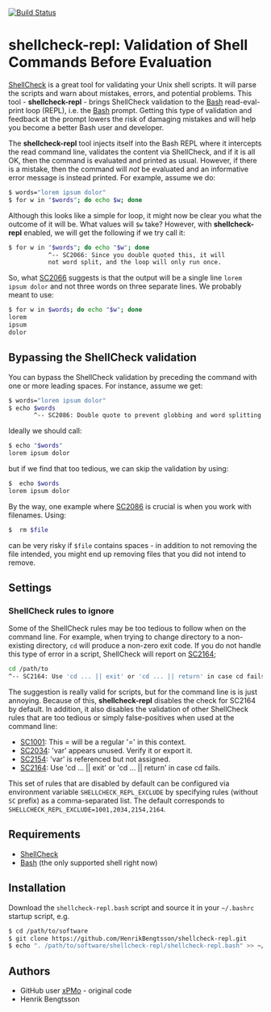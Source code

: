 [![Build Status](https://travis-ci.org/HenrikBengtsson/shellcheck-repl.svg?branch=master)](https://travis-ci.org/HenrikBengtsson/shellcheck-repl)

# shellcheck-repl: Validation of Shell Commands Before Evaluation

[ShellCheck] is a great tool for validating your Unix shell scripts.  It will parse the scripts and warn about mistakes, errors, and potential problems.  This tool - **shellcheck-repl** - brings ShellCheck validation to the [Bash] read-eval-print loop (REPL), i.e. the [Bash] prompt.  Getting this type of validation and feedback at the prompt lowers the risk of damaging mistakes and will help you become a better Bash user and developer.
 
The **shellcheck-repl** tool injects itself into the Bash REPL where it intercepts the read command line, validates the content via ShellCheck, and if it is all OK, then the command is evaluated and printed as usual.  However, if there is a mistake, then the command will _not_ be evaluated and an informative error message is instead printed.  For example, assume we do:

```sh
$ words="lorem ipsum dolor"
$ for w in "$words"; do echo $w; done
```

Although this looks like a simple for loop, it might now be clear you what the outcome of it will be.  What values will `$w` take?  However, with **shellcheck-repl** enabled, we will get the following if we try call it:

```sh
$ for w in "$words"; do echo "$w"; done
           ^-- SC2066: Since you double quoted this, it will
	       not word split, and the loop will only run once.
```

So, what [SC2066] suggests is that the output will be a single line `lorem ipsum dolor` and not three words on three separate lines.  We probably meant to use:
```sh
$ for w in $words; do echo "$w"; done
lorem
ipsum
dolor
```


## Bypassing the ShellCheck validation

You can bypass the ShellCheck validation by preceding the command with one or more leading spaces.  For instance, assume we get:

```sh
$ words="lorem ipsum dolor"
$ echo $words
       ^-- SC2086: Double quote to prevent globbing and word splitting.
```
Ideally we should call:
```sh
$ echo "$words"
lorem ipsum dolor
```
but if we find that too tedious, we can skip the validation by using:
```sh
$  echo $words
lorem ipsum dolor
```

By the way, one example where [SC2086] is crucial is when you work with filenames.  Using:
```sh
$  rm $file
```
can be very risky if `$file` contains spaces - in addition to not removing the file intended, you might end up removing files that you did not intend to remove.


## Settings

### ShellCheck rules to ignore

Some of the ShellCheck rules may be too tedious to follow when on the command line.  For example, when trying to change directory to a non-existing directory, `cd` will produce a non-zero exit code.  If you do not handle this type of error in a script, ShellCheck will report on [SC2164];
```sh
cd /path/to
^-- SC2164: Use 'cd ... || exit' or 'cd ... || return' in case cd fails.
```

The suggestion is really valid for scripts, but for the command line is is just annoying.  Because of this, **shellcheck-repl** disables the check for SC2164 by default.  In addition, it also disables the validation of other ShellCheck rules that are too tedious or simply false-positives when used at the command line:

 * [SC1001]: This \= will be a regular '=' in this context.
 * [SC2034]: 'var' appears unused. Verify it or export it.
 * [SC2154]: 'var' is referenced but not assigned.
 * [SC2164]: Use 'cd ... || exit' or 'cd ... || return' in case cd fails.

This set of rules that are disabled by default can be configured via environment variable `SHELLCHECK_REPL_EXCLUDE` by specifying rules (without `SC` prefix) as a comma-separated list.  The default corresponds to `SHELLCHECK_REPL_EXCLUDE=1001,2034,2154,2164`.



## Requirements

* [ShellCheck]
* [Bash] (the only supported shell right now)


## Installation

Download the `shellcheck-repl.bash` script and source it in your `~/.bashrc` startup script, e.g.

```sh
$ cd /path/to/software
$ git clone https://github.com/HenrikBengtsson/shellcheck-repl.git
$ echo ". /path/to/software/shellcheck-repl/shellcheck-repl.bash" >> ~/.bashrc
```


## Authors

* GitHub user [xPMo](https://github.com/xPMo) - original code
* Henrik Bengtsson


[ShellCheck]: https://github.com/koalaman/shellcheck
[Bash]: https://www.gnu.org/software/bash/
[SC2066]: https://github.com/koalaman/shellcheck/wiki/SC2066
[SC2086]: https://github.com/koalaman/shellcheck/wiki/SC2086
[SC1001]: https://github.com/koalaman/shellcheck/wiki/SC1001
[SC2034]: https://github.com/koalaman/shellcheck/wiki/SC2034
[SC2154]: https://github.com/koalaman/shellcheck/wiki/SC2154
[SC2164]: https://github.com/koalaman/shellcheck/wiki/SC2164
